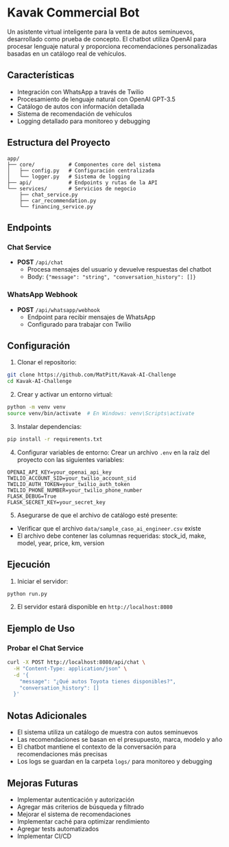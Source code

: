# Kavak Commercial Bot

Un asistente virtual inteligente para la venta de autos seminuevos, desarrollado como prueba de concepto. El chatbot utiliza OpenAI para procesar lenguaje natural y proporciona recomendaciones personalizadas basadas en un catálogo real de vehículos.

## Características

- Integración con WhatsApp a través de Twilio
- Procesamiento de lenguaje natural con OpenAI GPT-3.5
- Catálogo de autos con información detallada
- Sistema de recomendación de vehículos
- Logging detallado para monitoreo y debugging

## Estructura del Proyecto

```
app/
├── core/           # Componentes core del sistema
│   ├── config.py   # Configuración centralizada
│   └── logger.py   # Sistema de logging
├── api/            # Endpoints y rutas de la API
└── services/       # Servicios de negocio
    ├── chat_service.py
    ├── car_recommendation.py
    └── financing_service.py
```

## Endpoints

### Chat Service
- **POST** `/api/chat`
  - Procesa mensajes del usuario y devuelve respuestas del chatbot
  - Body: `{"message": "string", "conversation_history": []}`

### WhatsApp Webhook
- **POST** `/api/whatsapp/webhook`
  - Endpoint para recibir mensajes de WhatsApp
  - Configurado para trabajar con Twilio

## Configuración

1. Clonar el repositorio:
```bash
git clone https://github.com/MatPitt/Kavak-AI-Challenge
cd Kavak-AI-Challenge
```

2. Crear y activar un entorno virtual:
```bash
python -m venv venv
source venv/bin/activate  # En Windows: venv\Scripts\activate
```

3. Instalar dependencias:
```bash
pip install -r requirements.txt
```

4. Configurar variables de entorno:
Crear un archivo `.env` en la raíz del proyecto con las siguientes variables:
```env
OPENAI_API_KEY=your_openai_api_key
TWILIO_ACCOUNT_SID=your_twilio_account_sid
TWILIO_AUTH_TOKEN=your_twilio_auth_token
TWILIO_PHONE_NUMBER=your_twilio_phone_number
FLASK_DEBUG=True
FLASK_SECRET_KEY=your_secret_key
```

5. Asegurarse de que el archivo de catálogo esté presente:
- Verificar que el archivo `data/sample_caso_ai_engineer.csv` existe
- El archivo debe contener las columnas requeridas: stock_id, make, model, year, price, km, version

## Ejecución

1. Iniciar el servidor:
```bash
python run.py
```

2. El servidor estará disponible en `http://localhost:8080`

## Ejemplo de Uso

### Probar el Chat Service

```bash
curl -X POST http://localhost:8080/api/chat \
  -H "Content-Type: application/json" \
  -d '{
    "message": "¿Qué autos Toyota tienes disponibles?",
    "conversation_history": []
  }'
```

## Notas Adicionales

- El sistema utiliza un catálogo de muestra con autos seminuevos
- Las recomendaciones se basan en el presupuesto, marca, modelo y año
- El chatbot mantiene el contexto de la conversación para recomendaciones más precisas
- Los logs se guardan en la carpeta `logs/` para monitoreo y debugging

## Mejoras Futuras

- Implementar autenticación y autorización
- Agregar más criterios de búsqueda y filtrado
- Mejorar el sistema de recomendaciones
- Implementar caché para optimizar rendimiento
- Agregar tests automatizados
- Implementar CI/CD
